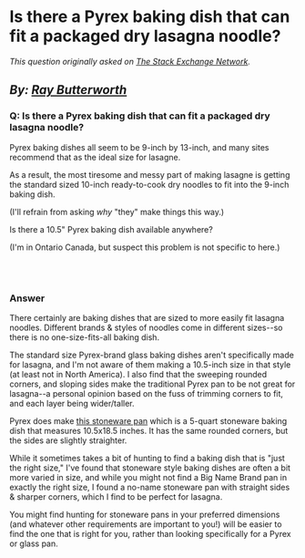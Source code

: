 # Is there a Pyrex baking dish that can fit a packaged dry lasagna noodle?

_This question originally asked on [The Stack Exchange Network](https://cooking.stackexchange.com/q/115314)._

_By: [Ray Butterworth](https://cooking.stackexchange.com/u/78873)_
<br>
--------------------------------------------
### Q: Is there a Pyrex baking dish that can fit a packaged dry lasagna noodle?
<p>Pyrex baking dishes all seem to be 9-inch by 13-inch, and many sites recommend that as the ideal size for lasagne.</p>
<p>As a result, the most tiresome and messy part of making lasagne is getting the standard sized 10-inch ready-to-cook dry noodles to fit into the 9-inch baking dish.</p>
<p>(I'll refrain from asking <em>why</em> &quot;they&quot; make things this way.)</p>
<p>Is there a 10.5&quot; Pyrex baking dish available anywhere?</p>
<p>(I'm in Ontario Canada, but suspect this problem is not specific to here.)</p>

<br><br>
### Answer 
<p>There certainly are baking dishes that are sized to more easily fit lasagna noodles. Different brands &amp; styles of noodles come in different sizes--so there is no one-size-fits-all baking dish.</p>
<p>The standard size Pyrex-brand glass baking dishes aren't specifically made for lasagna, and I'm not aware of them making a 10.5-inch size in that style (at least not in North America). I also find that the sweeping rounded corners, and sloping sides make the traditional Pyrex pan to be not great for lasagna--a personal opinion based on the fuss of trimming corners to fit, and each layer being wider/taller.</p>
<p>Pyrex does make <a href="https://www.pyrexhome.com/product/modern-ash-stoneware-5-quart-baker" rel="nofollow noreferrer">this stoneware pan</a> which is a 5-quart stoneware baking dish that measures 10.5x18.5 inches. It has the same rounded corners, but the sides are slightly straighter.</p>
<p>While it sometimes takes a bit of hunting to find a baking dish that is &quot;just the right size,&quot; I've found that stoneware style baking dishes are often a bit more varied in size, and while you might not find a Big Name Brand pan in exactly the right size, I found a no-name stoneware pan with straight sides &amp; sharper corners, which I find to be perfect for lasagna.</p>
<p>You might find hunting for stoneware pans in your preferred dimensions (and whatever other requirements are important to you!) will be easier to find the one that is right for you, rather than looking specifically for a Pyrex or glass pan.</p>

